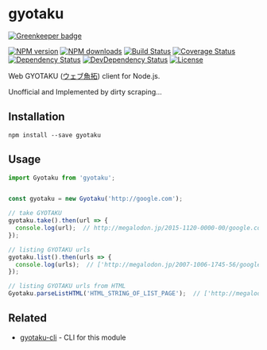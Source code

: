 # gyotaku

[![Greenkeeper badge](https://badges.greenkeeper.io/moqada/gyotaku.svg)](https://greenkeeper.io/)

[![NPM version][npm-image]][npm-url]
[![NPM downloads][npm-download-image]][npm-download-url]
[![Build Status][travis-image]][travis-url]
[![Coverage Status][codecov-image]][codecov-url]
[![Dependency Status][daviddm-image]][daviddm-url]
[![DevDependency Status][daviddm-dev-image]][daviddm-dev-url]
[![License][license-image]][license-url]

Web GYOTAKU ([ウェブ魚拓](http://megalodon.jp/)) client for Node.js.

Unofficial and Implemented by dirty scraping...


## Installation

```
npm install --save gyotaku
```


## Usage


```javascript
import Gyotaku from 'gyotaku';


const gyotaku = new Gyotaku('http://google.com');

// take GYOTAKU
gyotaku.take().then(url => {
  console.log(url);  // http://megalodon.jp/2015-1120-0000-00/google.com/
});

// listing GYOTAKU urls
gyotaku.list().then(urls => {
  console.log(urls);  // ['http://megalodon.jp/2007-1006-1745-56/google.com/', ...]
});

// listing GYOTAKU urls from HTML
Gyotaku.parseListHTML('HTML_STRING_OF_LIST_PAGE');  // ['http://megalodon.jp/2007-1006-1745-56/google.com/', ...]
```


## Related

- [gyotaku-cli](https://github.com/moqada/gyotaku-cli) - CLI for this module


[npm-url]: https://www.npmjs.com/package/gyotaku
[npm-image]: https://img.shields.io/npm/v/gyotaku.svg?style=flat-square
[npm-download-url]: https://www.npmjs.com/package/gyotaku
[npm-download-image]: https://img.shields.io/npm/dt/gyotaku.svg?style=flat-square
[travis-url]: https://travis-ci.org/moqada/gyotaku
[travis-image]: https://img.shields.io/travis/moqada/gyotaku.svg?style=flat-square
[daviddm-url]: https://david-dm.org/moqada/gyotaku
[daviddm-image]: https://img.shields.io/david/moqada/gyotaku.svg?style=flat-square
[daviddm-dev-url]: https://david-dm.org/moqada/gyotaku#info=devDependencies
[daviddm-dev-image]: https://img.shields.io/david/dev/moqada/gyotaku.svg?style=flat-square
[codecov-url]: https://codecov.io/github/moqada/gyotaku
[codecov-image]: https://img.shields.io/codecov/c/github/moqada/gyotaku.svg?style=flat-square
[license-url]: http://opensource.org/licenses/MIT
[license-image]: https://img.shields.io/npm/l/gyotaku.svg?style=flat-square
